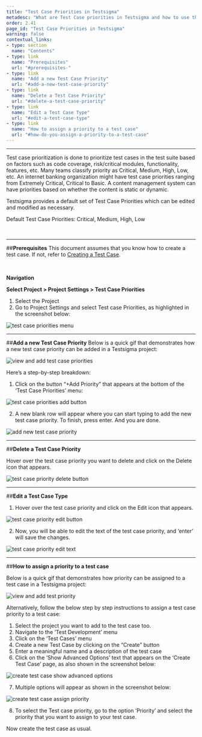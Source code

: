 ```yaml
---
title: "Test Case Priorities in Testsigma"
metadesc: "What are Test Case priorities in Testsigma and how to use them."
order: 2.41
page_id: "Test Case Priorities in Testsigma"
warning: false
contextual_links:
- type: section
  name: "Contents"
- type: link
  name: "Prerequisites"
  url: "#prerequisites-"
- type: link
  name: "Add a new Test Case Priority"
  url: "#add-a-new-test-case-priority"
- type: link
  name: "Delete a Test Case Priority"
  url: "#delete-a-test-case-priority"
- type: link
  name: "Edit a Test Case Type"
  url: "#edit-a-test-case-type"
- type: link
  name: "How to assign a priority to a test case"
  url: "#how-do-you-assign-a-priority-to-a-test-case"
---
```


---

Test case prioritization is done to prioritize test cases in the test suite based on factors such as code coverage, risk/critical modules, functionality, features, etc. Many teams classify priority as Critical, Medium, High, Low, etc. An internet banking organization might have test case priorities ranging from Extremely Critical, Critical to Basic. A content management system can have priorities based on whether the content is static or dynamic. 

Testsigma provides a default set of Test Case Priorities which can be edited and modified as necessary. 

Default Test Case Priorities:  Critical, Medium, High, Low

<br>

---
##**Prerequisites**
This document assumes that you know how to create a test case. If not, refer to [Creating a Test Case](https://testsigma.com/docs/test-cases/manage/add-edit-delete/).

<br>

**Navigation** 

**Select Project > Project Settings > Test Case Priorities**

1. Select the Project
2. Go to Project Settings and select Test case Priorities, as highlighted in the screenshot below:

![test case priorities menu](https://docs.testsigma.com/images/test-case-priorities/test-case-priorities-menu.png)


---
##**Add a new Test Case Priority**
Below is a quick gif that demonstrates how a new test case priority can be added in a Testsigma project:

![view and add test case priorities](https://docs.testsigma.com/images/test-case-priorities/view-and-add-test-case-priorities.gif)

Here’s a step-by-step breakdown:

1. Click on the button “+Add Priority” that appears at the bottom of the ‘Test Case Priorities’ menu:

![test case priorities add button](https://docs.testsigma.com/images/test-case-priorities/test-case-priorities-add-button.png)


2. A new blank row will appear where you can start typing to add the new test case priority. To finish, press enter. And you are done.

![add new test case priority](https://docs.testsigma.com/images/test-case-priorities/add-new-test-priority-type.png)


---
##**Delete a Test Case Priority**

Hover over the test case priority you want to delete and click on the Delete icon that appears.

![test case priority delete button](https://docs.testsigma.com/images/test-case-priorities/test-case-priority-delete-button.png)



---
##**Edit a Test Case Type**

1. Hover over the test case priority and click on the Edit icon that appears. 

![test case priority edit button](https://docs.testsigma.com/images/test-case-priorities/test-case-priority-edit-button.png)

2. Now, you will be able to edit the text of the test case priority, and ‘enter’ will save the changes.

![test case priority edit text](https://docs.testsigma.com/images/test-case-priorities/test-case-priority-edit-text.png)


---
##**How to assign a priority to a test case**

Below is a quick gif that demonstrates how priority can be assigned to a test case in a Testsigma project:

![view and add test priority](https://docs.testsigma.com/images/test-case-priorities/view-and-add-test-priorities.gif)

Alternatively, follow the below step by step instructions to assign a test case priority to a test case:
1. Select the project you want to add to the test case too.
2. Navigate to the ‘Test Development’ menu
3. Click on the ‘Test Cases’ menu 
4. Create a new Test Case by clicking on the “Create” button
5. Enter a meaningful name and a description of the test case
6. Click on the ‘Show Advanced Options’ text that appears on the ‘Create Test Case’ page, as also shown in the screenshot below:

![create test case show advanced options](https://docs.testsigma.com/images/test-case-priorities/create-test-case-show-advanced-options.png)


7. Multiple options will appear as shown in the screenshot below:

![create test case assign priority](https://docs.testsigma.com/images/test-case-priorities/create-test-case-assign-priority.png)

8. To select the Test case priority, go to the option ‘Priority’ and select the priority that you want to assign to your test case.

Now create the test case as usual.








